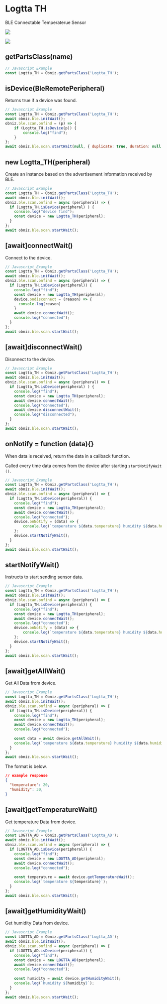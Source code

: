 # Logtta TH

BLE Connectable Temperaterue Sensor

![](image.jpg)

![](image2.jpg)



## getPartsClass(name)

```javascript
// Javascript Example
const Logtta_TH = Obniz.getPartsClass('Logtta_TH');
```

## isDevice(BleRemotePeripheral)

Returns true if a device was found.

```javascript
// Javascript Example
const Logtta_TH = Obniz.getPartsClass('Logtta_TH');
await obniz.ble.initWait();
obniz.ble.scan.onfind = (p) => {
    if (Logtta_TH.isDevice(p)) {
        console.log("find");
    }
};
await obniz.ble.scan.startWait(null, { duplicate: true, duration: null });
```

## new Logtta_TH(peripheral)

Create an instance based on the advertisement information received by BLE.

```javascript
// Javascript Example
const Logtta_TH = Obniz.getPartsClass('Logtta_TH');
await obniz.ble.initWait();
obniz.ble.scan.onfind = async (peripheral) => {
  if (Logtta_TH.isDevice(peripheral) ) {
    console.log("device find");
    const device = new Logtta_TH(peripheral);
  }
};
await obniz.ble.scan.startWait();

```


## [await]connectWait()

Connect to the device.

```javascript
// Javascript Example
const Logtta_TH = Obniz.getPartsClass('Logtta_TH');
await obniz.ble.initWait();
obniz.ble.scan.onfind = async (peripheral) => {
  if (Logtta_TH.isDevice(peripheral)) {
    console.log("find");
    const device = new Logtta_TH(peripheral);
    device.ondisconnect = (reason) => {
      console.log(reason)
    }
    await device.connectWait();
    console.log("connected");
  }
};
await obniz.ble.scan.startWait();
```


## [await]disconnectWait()

Disonnect to the device.

```javascript
// Javascript Example
const Logtta_TH = Obniz.getPartsClass('Logtta_TH');
await obniz.ble.initWait();
obniz.ble.scan.onfind = async (peripheral) => {
  if (Logtta_TH.isDevice(peripheral) ) {
    console.log("find");
    const device = new Logtta_TH(peripheral);
    await device.connectWait();
    console.log("connected");
    await device.disconnectWait();
    console.log("disconnected");
  }
};
await obniz.ble.scan.startWait();
```


## onNotify =  function (data){}

When data is received, return the data in a callback function.

Called every time data comes from the device after starting `` startNotifyWait () ``.

```javascript
// Javascript Example
const Logtta_TH = Obniz.getPartsClass('Logtta_TH');
await obniz.ble.initWait();
obniz.ble.scan.onfind = async (peripheral) => {
  if (Logtta_TH.isDevice(peripheral)) {
    console.log("find");
    const device = new Logtta_TH(peripheral);
    await device.connectWait();
    console.log("connected");
    device.onNotify = (data) => {
        console.log(`temperature ${data.temperature} humidity ${data.humidity}`);
    };
    device.startNotifyWait();
  }
};
await obniz.ble.scan.startWait();
```

## startNotifyWait()

Instructs to start sending sensor data.

```javascript
// Javascript Example
const Logtta_TH = Obniz.getPartsClass('Logtta_TH');
await obniz.ble.initWait();
obniz.ble.scan.onfind = async (peripheral) => {
  if (Logtta_TH.isDevice(peripheral)) {
    console.log("find");
    const device = new Logtta_TH(peripheral);
    await device.connectWait();
    console.log("connected");
    device.onNotify = (data) => {
        console.log(`temperature ${data.temperature} humidity ${data.humidity}`);
    };
    device.startNotifyWait();
  }
};
await obniz.ble.scan.startWait();
```


## [await]getAllWait()

Get All Data from device.

```javascript
// Javascript Example
const Logtta_TH = Obniz.getPartsClass('Logtta_TH');
await obniz.ble.initWait();
obniz.ble.scan.onfind = async (peripheral) => {
  if (Logtta_TH.isDevice(peripheral)) {
    console.log("find");
    const device = new Logtta_TH(peripheral);
    await device.connectWait();
    console.log("connected");
    
    const data = await device.getAllWait();
    console.log(`temperature ${data.temperature} humidity ${data.humidity}`);
  }
};
await obniz.ble.scan.startWait();
```

The format is below.

```json
// example response
{
  "temperature": 20,
  "humidity": 30, 
}
```

## [await]getTemperatureWait()

Get temperature Data from device.

```javascript
// Javascript Example
const LOGTTA_AD = Obniz.getPartsClass('Logtta_AD');
await obniz.ble.initWait();
obniz.ble.scan.onfind = async (peripheral) => {
  if (LOGTTA_AD.isDevice(peripheral)) {
    console.log("find");
    const device = new LOGTTA_AD(peripheral);
    await device.connectWait();
    console.log("connected");
    
    const temperature = await device.getTemperatureWait();
    console.log(`temperature ${temperature}`);
  }
};
await obniz.ble.scan.startWait();
```


## [await]getHumidityWait()

Get humidity Data from device.

```javascript
// Javascript Example
const LOGTTA_AD = Obniz.getPartsClass('Logtta_AD');
await obniz.ble.initWait();
obniz.ble.scan.onfind = async (peripheral) => {
  if (LOGTTA_AD.isDevice(peripheral)) {
    console.log("find");
    const device = new LOGTTA_AD(peripheral);
    await device.connectWait();
    console.log("connected");
    
    const humidity = await device.getHumidityWait();
    console.log(`humidity ${humidity}`);
  }
};
await obniz.ble.scan.startWait();
```

